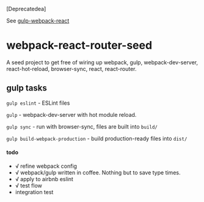 [Deprecatedea]

See [gulp-webpack-react](https://github.com/shane13hsi/gulp-webpack-react)

# webpack-react-router-seed

A seed project to get free of wiring up webpack, gulp, webpack-dev-server, react-hot-reload, browser-sync, react, react-router.
 
## gulp tasks

`gulp eslint` - ESLint files

`gulp` - webpack-dev-server with hot module reload.

`gulp sync` - run with browser-sync, files are built into `build/`

`gulp build-webpack-production` - build production-ready files into `dist/`

#### todo

- √ refine webpack config
- √ webpack/gulp written in coffee. Nothing but to save type times.
- √ apply to airbnb eslint
- √ test flow
- integration test


